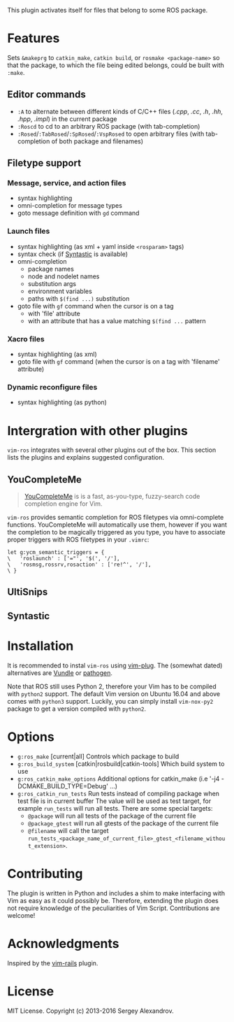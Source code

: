 This plugin activates itself for files that belong to some ROS package.

Features
========

Sets `&makeprg` to `catkin_make`, `catkin build`, or `rosmake <package-name>` so
that the package, to which the file being edited belongs, could be built with
`:make`.

Editor commands
---------------

- `:A` to alternate between different kinds of C/C++ files (_.cpp_, _.cc_, _.h_, _.hh_, _.hpp_, _.impl_) in the current package
- `:Roscd` to cd to an arbitrary ROS package (with tab-completion)
- `:Rosed`/`:TabRosed`/`:SpRosed`/`:VspRosed` to open arbitrary files (with tab-completion of both
  package and filenames)

Filetype support
----------------

### Message, service, and action files

- syntax highlighting
- omni-completion for message types
- goto message definition with `gd` command

### Launch files

- syntax highlighting (as xml + yaml inside `<rosparam>` tags)
- syntax check (if [Syntastic][] is available)
- omni-completion
  * package names
  * node and nodelet names
  * substitution args
  * environment variables
  * paths with `$(find ...)` substitution
- goto file with `gf` command when the cursor is on a tag
  * with 'file' attribute
  * with an attribute that has a value matching `$(find ...` pattern

### Xacro files

- syntax highlighting (as xml)
- goto file with `gf` command (when the cursor is on a tag with 'filename'
  attribute)

### Dynamic reconfigure files

- syntax highlighting (as python)

Intergration with other plugins
===============================

`vim-ros` integrates with several other plugins out of the box. This section
lists the plugins and explains suggested configuration.

YouCompleteMe
-------------

> [YouCompleteMe][] is is a fast, as-you-type, fuzzy-search code completion
> engine for Vim.

`vim-ros` provides semantic completion for ROS filetypes via omni-complete
functions. YouCompleteMe will automatically use them, however if you want the
completion to be magically triggered as you type, you have to associate proper
triggers with ROS filetypes in your `.vimrc`:

```viml
let g:ycm_semantic_triggers = {
\   'roslaunch' : ['="', '$(', '/'],
\   'rosmsg,rossrv,rosaction' : ['re!^', '/'],
\ }
```

UltiSnips
---------

Syntastic
---------

Installation
============

It is recommended to instal `vim-ros` using [vim-plug][]. The (somewhat dated)
alternatives are [Vundle][] or [pathogen][].

Note that ROS still uses Python 2, therefore your Vim has to be compiled with
`python2` support. The default Vim version on Ubuntu 16.04 and above comes with
`python3` support. Luckily, you can simply install `vim-nox-py2` package to get
a version compiled with `python2`.

Options
=======

- `g:ros_make` [current|all] Controls which package to build
- `g:ros_build_system` [catkin|rosbuild|catkin-tools] Which build system to use
- `g:ros_catkin_make_options` Additional options for catkin_make (i.e '-j4 -DCMAKE_BUILD_TYPE=Debug' ...)
- `g:ros_catkin_run_tests` Run tests instead of compiling package when test file is in current buffer
    The value will be used as test target, for example `run_tests` will run all tests.
    There are some special targets:
    - `@package` will run all tests of the package of the current file
    - `@package_gtest` will run all gtests of the package of the current file
    - `@filename` will call the target `run_tests_<package_name_of_current_file>_gtest_<filename_without_extension>`.

Contributing
============

The plugin is written in Python and includes a shim to make interfacing with Vim
as easy as it could possibly be. Therefore, extending the plugin does not
require knowledge of the peculiarities of Vim Script. Contributions are welcome!

Acknowledgments
===============

Inspired by the [vim-rails][] plugin.

License
=======

MIT License. Copyright (c) 2013-2016 Sergey Alexandrov.

[pathogen]: https://github.com/tpope/vim-pathogen
[Vundle]: https://github.com/gmarik/vundle
[vim-plug]: https://github.com/junegunn/vim-plug
[vim-rails]: https://github.com/tpope/vim-rails
[Syntastic]: https://github.com/scrooloose/syntastic
[YouCompleteMe]: https://github.com/Valloric/YouCompleteMe
